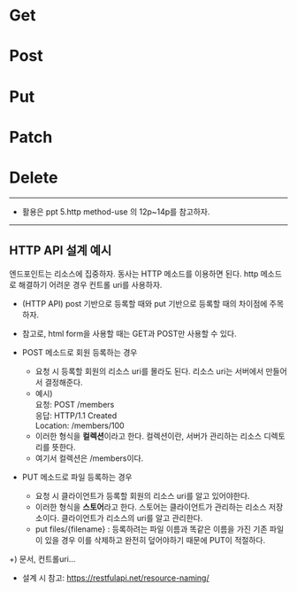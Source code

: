 # Get
# Post
# Put
# Patch
# Delete

<hr>

- 활용은 ppt 5.http method-use 의 12p~14p를 참고하자.

<hr> 

## HTTP API 설계 예시
엔드포인트는 리소스에 집중하자. 동사는 HTTP 메소드를 이용하면 된다.
http 메소드로 해결하기 어려운 경우 컨트롤 uri를 사용하자.

- (HTTP API) post 기반으로 등록할 때와 put 기반으로 등록할 때의 차이점에 주목하자.
- 참고로, html form을 사용할 때는 GET과 POST만 사용할 수 있다.

- POST 메소드로 회원 등록하는 경우
    - 요청 시 등록할 회원의 리소스 uri를 몰라도 된다. 리소스 uri는 서버에서 만들어서 결정해준다.
    - 예시) <br> 요청: POST /members <br> 응답: HTTP/1.1 Created<br> Location: /members/100
    - 이러한 형식을 <b>컬렉션</b>이라고 한다. 컬렉션이란, 서버가 관리하는 리소스 디렉토리를 뜻한다.
    - 여기서 컬렉션은 /members이다.
    
- PUT 메소드로 파일 등록하는 경우
    - 요청 시 클라이언트가 등록할 회원의 리소스 uri를 알고 있어야한다.
    - 이러한 형식을 <b>스토어</b>라고 한다. 스토어는 클라이언트가 관리하는 리소스 저장소이다. 클라이언트가 리소스의 uri를 알고 관리한다.
    - put files/{filename} : 등록하려는 파일 이름과 똑같은 이름을 가진 기존 파일이 있을 경우 이를 삭제하고 완전히 덮어야하기 때문에 PUT이 적절하다.

+) 문서, 컨트롤uri...
 
 - 설계 시 참고: https://restfulapi.net/resource-naming/
  
